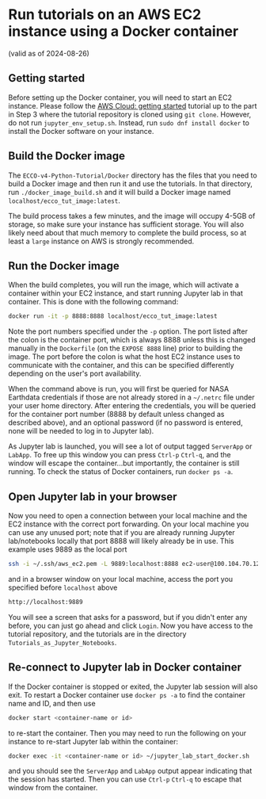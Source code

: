 # Run tutorials on an AWS EC2 instance using a Docker container

(valid as of 2024-08-26)

## Getting started

Before setting up the Docker container, you will need to start an EC2 instance. Please follow the [AWS Cloud: getting started](https://ecco-v4-python-tutorial.readthedocs.io/AWS_Cloud_getting_started.html) tutorial up to the part in Step 3 where the tutorial repository is cloned using `git clone`. However, do not run `jupyter_env_setup.sh`. Instead, run `sudo dnf install docker` to install the Docker software on your instance.

## Build the Docker image

The `ECCO-v4-Python-Tutorial/Docker` directory has the files that you need to build a Docker image and then run it and use the tutorials. In that directory, run `./docker_image_build.sh` and it will build a Docker image named `localhost/ecco_tut_image:latest`.

The build process takes a few minutes, and the image will occupy 4-5GB of storage, so make sure your instance has sufficient storage. You will also likely need about that much memory to complete the build process, so at least a `large` instance on AWS is strongly recommended.

## Run the Docker image

When the build completes, you will run the image, which will activate a container within your EC2 instance, and start running Jupyter lab in that container. This is done with the following command:

```bash
docker run -it -p 8888:8888 localhost/ecco_tut_image:latest
```

Note the port numbers specified under the `-p` option. The port listed after the colon is the container port, which is always 8888 unless this is changed manually in the `Dockerfile` (on the `EXPOSE 8888` line) prior to building the image. The port before the colon is what the host EC2 instance uses to communicate with the container, and this can be specified differently depending on the user's port availability.

When the command above is run, you will first be queried for NASA Earthdata credentials if those are not already stored in a `~/.netrc` file under your user home directory. After entering the credentials, you will be queried for the container port number (8888 by default unless changed as described above), and an optional password (if no password is entered, none will be needed to log in to Jupyter lab).

As Jupyter lab is launched, you will see a lot of output tagged `ServerApp` or `LabApp`. To free up this window you can press `Ctrl-p` `Ctrl-q`, and the window will escape the container...but importantly, the container is still running. To check the status of Docker containers, run `docker ps -a`.

## Open Jupyter lab in your browser

Now you need to open a connection between your local machine and the EC2 instance with the correct port forwarding. On your local machine you can use any unused port; note that if you are already running Jupyter lab/notebooks locally that port 8888 will likely already be in use. This example uses 9889 as the local port

```bash
ssh -i ~/.ssh/aws_ec2.pem -L 9889:localhost:8888 ec2-user@100.104.70.127
```

and in a browser window on your local machine, access the port you specified before `localhost` above

```bash
http://localhost:9889
```

You will see a screen that asks for a password, but if you didn't enter any before, you can just go ahead and click `Login`. Now you have access to the tutorial repository, and the tutorials are in the directory `Tutorials_as_Jupyter_Notebooks`.

## Re-connect to Jupyter lab in Docker container

If the Docker container is stopped or exited, the Jupyter lab session will also exit. To restart a Docker container use `docker ps -a` to find the container name and ID, and then use

```bash
docker start <container-name or id>
```

to re-start the container. Then you may need to run the following on your instance to re-start Jupyter lab within the container:

```bash
docker exec -it <container-name or id> ~/jupyter_lab_start_docker.sh
```

and you should see the `ServerApp` and `LabApp` output appear indicating that the session has started. Then you can use `Ctrl-p` `Ctrl-q` to escape that window from the container.
